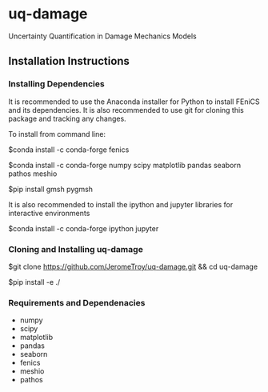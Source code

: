# uq-damage
Uncertainty Quantification in Damage Mechanics Models

## Installation Instructions

### Installing Dependencies
It is recommended to use the Anaconda installer for Python to install FEniCS and its dependencies.  It is also recommended to use git for cloning this package and tracking any changes.

To install from command line:

$conda install -c conda-forge fenics

$conda install -c conda-forge numpy scipy matplotlib pandas seaborn pathos meshio

$pip install gmsh pygmsh

It is also recommended to install the ipython and jupyter libraries for interactive environments

$conda install -c conda-forge ipython jupyter

### Cloning and Installing uq-damage

$git clone https://github.com/JeromeTroy/uq-damage.git && cd uq-damage

$pip install -e ./

### Requirements and Dependenacies
- numpy
- scipy
- matplotlib
- pandas
- seaborn
- fenics
- meshio
- pathos
